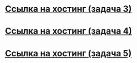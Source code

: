 # [Ссылка на хостинг (задача 3)](https://kroshepic.github.io/)
# [Ссылка на хостинг (задача 4)](https://kroshepic.github.io/modal-menu.html)
# [Ссылка на хостинг (задача 5)](https://kroshepic.github.io/brands.html)
